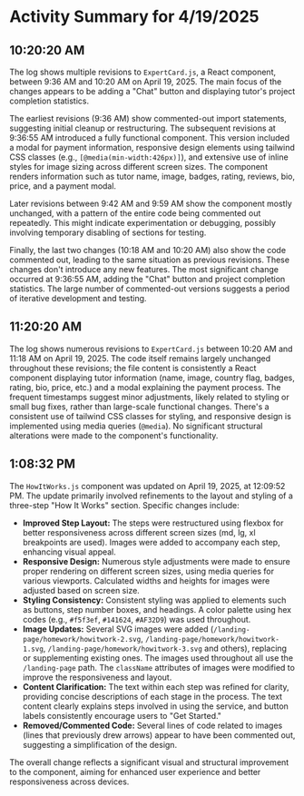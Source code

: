 # Activity Summary for 4/19/2025

## 10:20:20 AM
The log shows multiple revisions to `ExpertCard.js`, a React component, between 9:36 AM and 10:20 AM on April 19, 2025.  The main focus of the changes appears to be adding a "Chat" button and displaying tutor's project completion statistics.

The earliest revisions (9:36 AM) show commented-out import statements, suggesting initial cleanup or restructuring. The subsequent revisions at 9:36:55 AM introduced a fully functional component.  This version included a modal for payment information,  responsive design elements using tailwind CSS classes (e.g., `[@media(min-width:426px)]`), and extensive use of inline styles for image sizing across different screen sizes.  The component renders information such as tutor name, image, badges, rating, reviews, bio, price, and a payment modal.

Later revisions between 9:42 AM and 9:59 AM show the component mostly unchanged, with a pattern of the entire code being commented out repeatedly.  This might indicate experimentation or debugging, possibly involving temporary disabling of sections for testing.

Finally, the last two changes (10:18 AM and 10:20 AM) also show the code commented out, leading to the same situation as previous revisions. These changes don't introduce any new features.  The most significant change occurred at 9:36:55 AM, adding the "Chat" button and  project completion statistics.  The large number of commented-out versions suggests a period of iterative development and testing.


## 11:20:20 AM
The log shows numerous revisions to `ExpertCard.js` between 10:20 AM and 11:18 AM on April 19, 2025.  The code itself remains largely unchanged throughout these revisions; the file content is consistently a React component displaying tutor information (name, image, country flag, badges, rating, bio, price, etc.) and a modal explaining the payment process. The frequent timestamps suggest minor adjustments, likely related to styling or small bug fixes, rather than large-scale functional changes. There's a consistent use of tailwind CSS classes for styling, and responsive design is implemented using media queries (`@media`).  No significant structural alterations were made to the component's functionality.


## 1:08:32 PM
The `HowItWorks.js` component was updated on April 19, 2025, at 12:09:52 PM.  The update primarily involved refinements to the layout and styling of a three-step "How It Works" section.  Specific changes include:

* **Improved Step Layout:** The steps were restructured using flexbox for better responsiveness across different screen sizes (md, lg, xl breakpoints are used).  Images were added to accompany each step, enhancing visual appeal.
* **Responsive Design:**  Numerous style adjustments were made to ensure proper rendering on different screen sizes, using media queries for various viewports.  Calculated widths and heights for images were adjusted based on screen size.
* **Styling Consistency:** Consistent styling was applied to elements such as buttons, step number boxes, and headings.  A color palette using hex codes (e.g., `#f5f3ef`, `#141624`, `#AF32D9`) was used throughout.
* **Image Updates:** Several SVG images were added (`/landing-page/homework/howitwork-2.svg`, `/landing-page/homework/howitwork-1.svg`, `/landing-page/homework/howitwork-3.svg` and others), replacing or supplementing existing ones. The images used throughout all use the `/landing-page` path. The `className` attributes of images were modified to improve the responsiveness and layout.
* **Content Clarification:**  The text within each step was refined for clarity, providing concise descriptions of each stage in the process.  The text content clearly explains steps involved in using the service, and button labels consistently encourage users to "Get Started."
* **Removed/Commented Code:** Several lines of code related to images (lines that previously drew arrows) appear to have been commented out, suggesting a simplification of the design.


The overall change reflects a significant visual and structural improvement to the component, aiming for enhanced user experience and better responsiveness across devices.
